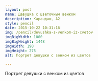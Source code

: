 ```yaml
---
layout: post
name: Девушка c цветочным венком
description: Карандаш, А2
style: pencil
date: 2015-10-22 10:31:16
img: /pencil/devushka-s-venkom-iz-cvetov
imgBigWidth: 1000
imgBigHeight: 1448
imgWidth: 190
imgHeight: 275
alt: Портрет девушки с венком из цветов

---
```


Портрет девушки с венком из цветов